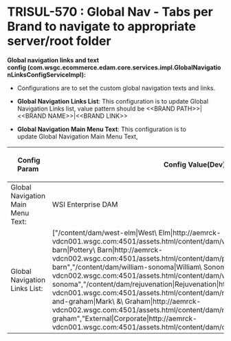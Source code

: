
    
# TRISUL-570 : Global Nav - Tabs per Brand to navigate to appropriate server/root folder
    
<div class="3D&quot;Section1&quot;">
        
**Global navigation links and text config&nbsp;(com.wsgc.ecommerce.edam.core.services.impl.GlobalNavigationLinksConfigServiceImpl<strong>):</strong>**

<ul>
<li>Configurations are to set the custom global navigation texts and links.</li>
<li><p><strong>Global Navigation Links List</strong>: This&nbsp;configuration is to update Global Navigation Links list, value pattern should be &lt;&lt;BRAND PATH&gt;&gt;|&lt;&lt;BRAND NAME&gt;&gt;|&lt;&lt;BRAND LINK&gt;&gt;</p></li>
<li><strong>Global Navigation Main Menu Text</strong>: This configuration is to update&nbsp;Global Navigation Main Menu Text,</li>
</ul>
<div class="3D&quot;table-wrap&quot;">
<table class="3D&quot;relative-table"  style="">
<colgroup>
<col style="">
<col style="">
<col style="">
<col style="">
<col style="">
</colgroup>
<thead>
<tr>
<th colspan="3D&quot;1&quot;" style="" class="3D&quot;confluenceTh&quot;"><p><span style="" >&nbsp;Config Param</span></p></th>
<th colspan="3D&quot;1&quot;" style="" class="3D&quot;confluenceTh&quot;"><p><span style="" >Config Value(Dev)</span></p></th>
<th colspan="3D&quot;1&quot;" style="" class="3D&quot;confluenceTh&quot;"><p><span style="" >Config Value(QA)</span></p></th>
<th colspan="3D&quot;1&quot;" style="" class="3D&quot;confluenceTh&quot;"><p><span style="" >Config Value(UAT)</span></p></th>
<th colspan="3D&quot;1&quot;" style="" class="3D&quot;confluenceTh&quot;"><p><span style="" >Config Value(PROD)</span></p></th>
</tr>
</thead>
<tbody>
<tr>
<td colspan="3D&quot;1&quot;" style="" class="3D&quot;confluenceTd&quot;">Global Navigation Main Menu Text:</td>
<td colspan="3D&quot;1&quot;" style="" class="3D&quot;confluenceTd&quot;"><p>WSI Enterprise DAM</p></td>
<td colspan="3D&quot;1&quot;" style="" class="3D&quot;confluenceTd&quot;"><p>WSI Enterprise DAM</p></td>
<td colspan="3D&quot;1&quot;" style="" class="3D&quot;confluenceTd&quot;"><p>WSI Enterprise DAM</p></td>
<td colspan="3D&quot;1&quot;" style="" class="3D&quot;confluenceTd&quot;">WSI Enterprise DAM
</td></tr>
<tr>
<td colspan="3D&quot;1&quot;" class="3D&quot;confluenceTd&quot;">Global Navigation Links List:</td>
<td colspan="3D&quot;1&quot;" class="3D&quot;confluenceTd&quot;">["/content/dam/west-elm|West\ Elm|http://aemrck-vdcn001.wsgc.com:4501/assets.html/content/dam/west-elm","/content/dam/pottery-barn|Pottery\ Barn|http://aemrck-vdcn002.wsgc.com:4501/assets.html/content/dam/pottery-barn","/content/dam/william-sonoma|William\ Sonoma|http://aemrck-vdcn002.wsgc.com:4501/assets.html/content/dam/william-sonoma","/content/dam/rejuvenation|Rejuvenation|http://aemrck-vdcn001.wsgc.com:4501/assets.html/content/dam/rejuvenation","/content/dam/mark-and-graham|Mark\ &\ Graham|http://aemrck-vdcn002.wsgc.com:4501/assets.html/content/dam/mark-and-graham","External|Corporate|http://aemrck-vdcn001.wsgc.com:4501/assets.html/content/dam/corporate"]</td>
<td colspan="3D&quot;1&quot;" class="3D&quot;confluenceTd&quot;">["/content/dam/west-elm|West\ Elm|http://aemrck-vicn001.wsgc.com:4501/assets.html/content/dam/west-elm","/content/dam/pottery-barn|Pottery\ Barn|http://aemrck-vicn002.wsgc.com:4501/assets.html/content/dam/pottery-barn","/content/dam/william-sonoma|William\ Sonoma|http://aemrck-vicn002.wsgc.com:4501/assets.html/content/dam/william-sonoma","/content/dam/rejuvenation|Rejuvenation|http://aemrck-vicn001.wsgc.com:4501/assets.html/content/dam/rejuvenation","/content/dam/mark-and-graham|Mark\ &\ Graham|http://aemrck-vicn002.wsgc.com:4501/assets.html/content/dam/mark-and-graham","External|Corporate|http://aemrck-vicn001.wsgc.com:4501/assets.html/content/dam/corporate"]</td>
<td colspan="3D&quot;1&quot;" class="3D&quot;confluenceTd&quot;">["/content/dam/west-elm|West\ Elm|http://aemsac-vicn001.wsgc.com:4501/assets.html/content/dam/west-elm","/content/dam/pottery-barn|Pottery\ Barn|http://aemsac-vicn002.wsgc.com:4501/assets.html/content/dam/pottery-barn","/content/dam/william-sonoma|William\ Sonoma|http://aemsac-vicn002.wsgc.com:4501/assets.html/content/dam/william-sonoma","/content/dam/rejuvenation|Rejuvenation|http://aemsac-vicn001.wsgc.com:4501/assets.html/content/dam/rejuvenation","/content/dam/mark-and-graham|Mark\ &\ Graham|http://aemsac-vicn002.wsgc.com:4501/assets.html/content/dam/mark-and-graham","External|Corporate|http://aemsac-vicn001.wsgc.com:4501/assets.html/content/dam/corporate"]</td>
<td colspan="3D&quot;1&quot;" class="3D&quot;confluenceTd&quot;">["/content/dam/west-elm|West\ Elm|http://aemash-vccn001.wsgc.com:4501/assets.html/content/dam/west-elm","/content/dam/pottery-barn|Pottery\ Barn|http://aemsac-vccn001.wsgc.com:4501/assets.html/content/dam/pottery-barn","/content/dam/william-sonoma|William\ Sonoma|http://aemsac-vccn001.wsgc.com:4501/assets.html/content/dam/william-sonoma","/content/dam/rejuvenation|Rejuvenation|http://aemash-vccn001.wsgc.com:4501/assets.html/content/dam/rejuvenation","/content/dam/mark-and-graham|Mark\ &\ Graham|http://aemsac-vccn001.wsgc.com:4501/assets.html/content/dam/mark-and-graham","External|Corporate|http://aemash-vccn001.wsgc.com:4501/assets.html/content/dam/corporate"]</td>
</tr>
</tbody>
</table>
</div></div> 